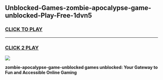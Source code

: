 
## Unblocked-Games-zombie-apocalypse-game-unblocked-Play-Free-1dvn5
<h3>
<a href="https://premium76.site?title=zombie-apocalypse-game-unblocked&ref=10A">CLICK TO PLAY</a></h3>
<hr>

<h3>
<a href="https://premium76.site?title=zombie-apocalypse-game-unblocked&ref=10A">CLICK 2 PLAY</a>
  
</h3>

<a href="https://premium76.site?title=zombie-apocalypse-game-unblocked&ref=10A"><img src="https://clearcache.store/games.png"></a>


**zombie-apocalypse-game-unblocked games unblocked: Your Gateway to Fun and Accessible Online Gaming**
